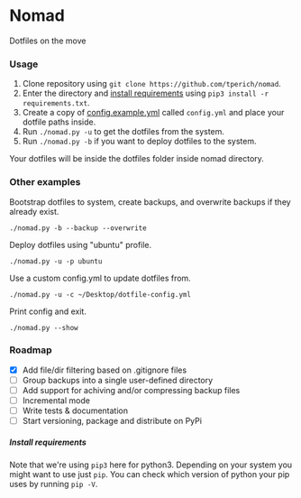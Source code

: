 # Nomad

Dotfiles on the move

### Usage

1. Clone repository using `git clone https://github.com/tperich/nomad`.
2. Enter the directory and [install requirements](#install-requirements) using `pip3 install -r requirements.txt`.
3. Create a copy of [config.example.yml](./config.example.yml) called `config.yml` and place your dotfile paths inside.
4. Run `./nomad.py -u` to get the dotfiles from the system.
5. Run `./nomad.py -b` if you want to deploy dotfiles to the system.

Your dotfiles will be inside the dotfiles folder inside nomad directory.

### Other examples

Bootstrap dotfiles to system, create backups, and overwrite backups if they already exist.

`./nomad.py -b --backup --overwrite`

Deploy dotfiles using "ubuntu" profile.

`./nomad.py -u -p ubuntu`

Use a custom config.yml to update dotfiles from.

`./nomad.py -u -c ~/Desktop/dotfile-config.yml`

Print config and exit.

`./nomad.py --show`

### Roadmap

- [x] Add file/dir filtering based on .gitignore files
- [ ] Group backups into a single user-defined directory
- [ ] Add support for achiving and/or compressing backup files
- [ ] Incremental mode
- [ ] Write tests & documentation
- [ ] Start versioning, package and distribute on PyPi

##### Install requirements

Note that we're using `pip3` here for python3. Depending on your system you might want to use just `pip`. You can check which version of python your pip uses by running `pip -V`.
